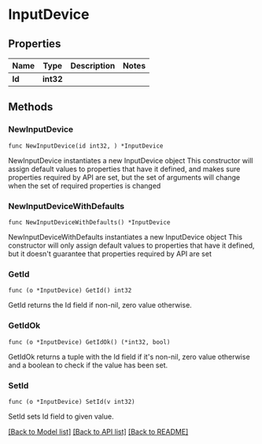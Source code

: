 # InputDevice

## Properties

Name | Type | Description | Notes
------------ | ------------- | ------------- | -------------
**Id** | **int32** |  | 

## Methods

### NewInputDevice

`func NewInputDevice(id int32, ) *InputDevice`

NewInputDevice instantiates a new InputDevice object
This constructor will assign default values to properties that have it defined,
and makes sure properties required by API are set, but the set of arguments
will change when the set of required properties is changed

### NewInputDeviceWithDefaults

`func NewInputDeviceWithDefaults() *InputDevice`

NewInputDeviceWithDefaults instantiates a new InputDevice object
This constructor will only assign default values to properties that have it defined,
but it doesn't guarantee that properties required by API are set

### GetId

`func (o *InputDevice) GetId() int32`

GetId returns the Id field if non-nil, zero value otherwise.

### GetIdOk

`func (o *InputDevice) GetIdOk() (*int32, bool)`

GetIdOk returns a tuple with the Id field if it's non-nil, zero value otherwise
and a boolean to check if the value has been set.

### SetId

`func (o *InputDevice) SetId(v int32)`

SetId sets Id field to given value.



[[Back to Model list]](../README.md#documentation-for-models) [[Back to API list]](../README.md#documentation-for-api-endpoints) [[Back to README]](../README.md)


